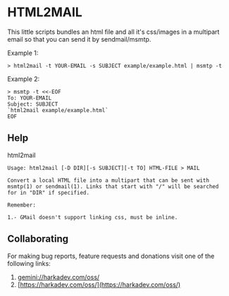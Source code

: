 # HTML2MAIL

This little scripts bundles an html file and all it's css/images in
a multipart email so that you can send it by sendmail/msmtp.

Example 1:

    > html2mail -t YOUR-EMAIL -s SUBJECT example/example.html | msmtp -t

Example 2:

    > msmtp -t <<-EOF
    To: YOUR-EMAIL
    Subject: SUBJECT
    `html2mail example/example.html`
    EOF

## Help

html2mail

    Usage: html2mail [-D DIR][-s SUBJECT][-t TO] HTML-FILE > MAIL
    
    Convert a local HTML file into a multipart that can be sent with
    msmtp(1) or sendmail(1). Links that start with "/" will be searched
    for in "DIR" if specified.
    
    Remember:
    
    1.- GMail doesn't support linking css, must be inline.

## Collaborating

For making bug reports, feature requests and donations visit
one of the following links:

1. [gemini://harkadev.com/oss/](gemini://harkadev.com/oss/)
2. [https://harkadev.com/oss/](https://harkadev.com/oss/)

